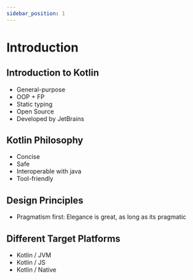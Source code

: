```yaml
---
sidebar_position: 1
---
```


# Introduction

## Introduction to Kotlin

- General-purpose
- OOP + FP
- Static typing
- Open Source
- Developed by JetBrains

## Kotlin Philosophy

- Concise
- Safe
- Interoperable with java
- Tool-friendly

## Design Principles

- Pragmatism first: Elegance is great, as long as its pragmatic

## Different Target Platforms

- Kotlin / JVM
- Kotlin / JS
- Kotlin / Native
